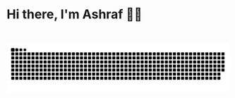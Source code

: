 # Hi there, I'm Ashraf 👋🏻
<br>

![Snake animation](https://github.com/thrashraf/thrashraf/blob/output/github-contribution-grid-snake.svg)
